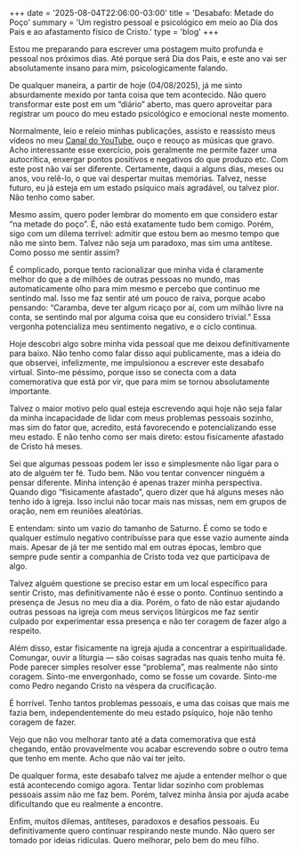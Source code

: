 +++
date = '2025-08-04T22:06:00-03:00'
title = 'Desabafo: Metade do Poço'
summary = 'Um registro pessoal e psicológico em meio ao Dia dos Pais e ao afastamento físico de Cristo.'
type = 'blog'
+++

Estou me preparando para escrever uma postagem muito profunda e pessoal nos próximos dias. Até porque será Dia dos Pais, e este ano vai ser absolutamente insano para mim, psicologicamente falando.

De qualquer maneira, a partir de hoje (04/08/2025), já me sinto absurdamente mexido por tanta coisa que tem acontecido. Não quero transformar este post em um “diário” aberto, mas quero aproveitar para registrar um pouco do meu estado psicológico e emocional neste momento.

Normalmente, leio e releio minhas publicações, assisto e reassisto meus vídeos no meu [Canal do YouTube](youtube.com/user/LucasAlfare), ouço e reouço as músicas que gravo. Acho interessante esse exercício, pois geralmente me permite fazer uma autocrítica, enxergar pontos positivos e negativos do que produzo etc. Com este post não vai ser diferente. Certamente, daqui a alguns dias, meses ou anos, vou relê-lo, o que vai despertar muitas memórias. Talvez, nesse futuro, eu já esteja em um estado psíquico mais agradável, ou talvez pior. Não tenho como saber.

Mesmo assim, quero poder lembrar do momento em que considero estar “na metade do poço”. É, não está exatamente tudo bem comigo. Porém, sigo com um dilema terrível: admitir que estou bem ao mesmo tempo que não me sinto bem. Talvez não seja um paradoxo, mas sim uma antítese. Como posso me sentir assim?

É complicado, porque tento racionalizar que minha vida é claramente melhor do que a de milhões de outras pessoas no mundo, mas automaticamente olho para mim mesmo e percebo que continuo me sentindo mal. Isso me faz sentir até um pouco de raiva, porque acabo pensando: “Caramba, deve ter algum ricaço por aí, com um milhão livre na conta, se sentindo mal por alguma coisa que eu considero trivial.” Essa vergonha potencializa meu sentimento negativo, e o ciclo continua.

Hoje descobri algo sobre minha vida pessoal que me deixou definitivamente para baixo. Não tenho como falar disso aqui publicamente, mas a ideia do que observei, infelizmente, me impulsionou a escrever este desabafo virtual. Sinto-me péssimo, porque isso se conecta com a data comemorativa que está por vir, que para mim se tornou absolutamente importante.

Talvez o maior motivo pelo qual esteja escrevendo aqui hoje não seja falar da minha incapacidade de lidar com meus problemas pessoais sozinho, mas sim do fator que, acredito, está favorecendo e potencializando esse meu estado. E não tenho como ser mais direto: estou fisicamente afastado de Cristo há meses.

Sei que algumas pessoas podem ler isso e simplesmente não ligar para o ato de alguém ter fé. Tudo bem. Não vou tentar convencer ninguém a pensar diferente. Minha intenção é apenas trazer minha perspectiva. Quando digo “fisicamente afastado”, quero dizer que há alguns meses não tenho ido à igreja. Isso inclui não tocar mais nas missas, nem em grupos de oração, nem em reuniões aleatórias.

E entendam: sinto um vazio do tamanho de Saturno. É como se todo e qualquer estímulo negativo contribuísse para que esse vazio aumente ainda mais. Apesar de já ter me sentido mal em outras épocas, lembro que sempre pude sentir a companhia de Cristo toda vez que participava de algo.

Talvez alguém questione se preciso estar em um local específico para sentir Cristo, mas definitivamente não é esse o ponto. Continuo sentindo a presença de Jesus no meu dia a dia. Porém, o fato de não estar ajudando outras pessoas na igreja com meus serviços litúrgicos me faz sentir culpado por experimentar essa presença e não ter coragem de fazer algo a respeito.

Além disso, estar fisicamente na igreja ajuda a concentrar a espiritualidade. Comungar, ouvir a liturgia — são coisas sagradas nas quais tenho muita fé. Pode parecer simples resolver esse “problema”, mas realmente não sinto coragem. Sinto-me envergonhado, como se fosse um covarde. Sinto-me como Pedro negando Cristo na véspera da crucificação.

É horrível. Tenho tantos problemas pessoais, e uma das coisas que mais me fazia bem, independentemente do meu estado psíquico, hoje não tenho coragem de fazer.

Vejo que não vou melhorar tanto até a data comemorativa que está chegando, então provavelmente vou acabar escrevendo sobre o outro tema que tenho em mente. Acho que não vai ter jeito.

De qualquer forma, este desabafo talvez me ajude a entender melhor o que está acontecendo comigo agora. Tentar lidar sozinho com problemas pessoais assim não me faz bem. Porém, talvez minha ânsia por ajuda acabe dificultando que eu realmente a encontre.

Enfim, muitos dilemas, antíteses, paradoxos e desafios pessoais. Eu definitivamente quero continuar respirando neste mundo. Não quero ser tomado por ideias ridículas. Quero melhorar, pelo bem do meu filho.
